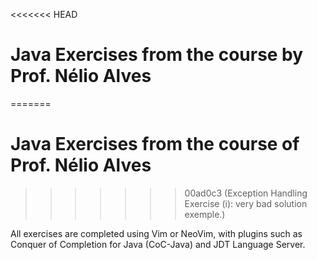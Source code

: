 <<<<<<< HEAD
# Java Exercises from the course by Prof. Nélio Alves
=======
# Java Exercises from the course of Prof. Nélio Alves
>>>>>>> 00ad0c3 (Exception Handling Exercise (i): very bad solution exemple.)

All exercises are completed using Vim or NeoVim, with plugins such as Conquer of Completion for Java (CoC-Java) and JDT Language Server. 
